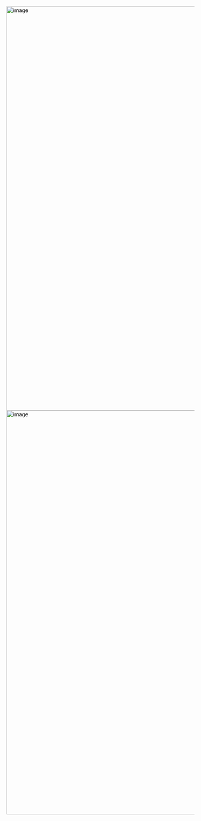 <img width="1920" height="1080" alt="image" src="https://github.com/user-attachments/assets/903050ca-2282-4c0b-a377-3c0b8d7664e8" />

<img width="1920" height="1080" alt="image" src="https://github.com/user-attachments/assets/d1aa0352-b58c-4488-bc2a-5013f369c85e" />
